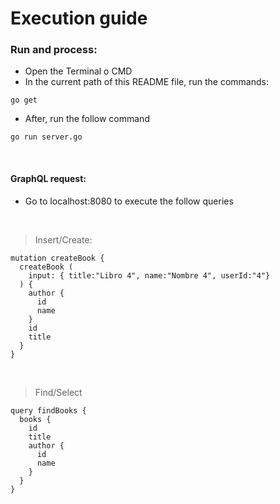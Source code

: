 # Execution guide


### Run and process:

- Open the Terminal o CMD
- In the current path of this README file, run the commands:
````
go get	
````
- After, run the follow command
````
go run server.go
````

<br>

#### GraphQL request:

- Go to localhost:8080 to execute the follow queries

<br>

> Insert/Create:

````
mutation createBook {
  createBook (
    input: { title:"Libro 4", name:"Nombre 4", userId:"4"}
  ) {
    author {
      id
      name
    }
    id
    title
  }
}
````
<br>

> Find/Select
````
query findBooks {
  books {
    id
    title
    author {
      id
      name
    }
  }
}
````
